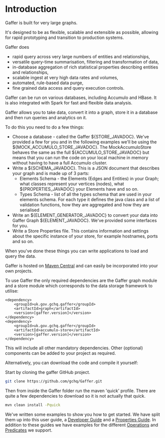 # Introduction

Gaffer is built for very large graphs.

It's designed to be as flexible, scalable and extensible as possible, allowing for rapid prototyping and transition to production systems.

Gaffer does 

 - rapid query across very large numbers of entities and relationships,
 - versatile query-time summarisation, filtering and transformation of data,
 - in-database aggregation of rich statistical properties describing entities and relationships,
 - scalable ingest at very high data rates and volumes,
 - automated, rule-based data purge,
 - fine grained data access and query execution controls.

Gaffer can be run on various databases, including Accumulo and HBase. It is also integrated with Spark for fast and flexible data analysis.

Gaffer allows you to take data, convert it into a graph, store it in a database and then run queries and analytics on it.

To do this you need to do a few things:
 - Choose a database - called the Gaffer ${STORE_JAVADOC}. We've provided a few for you and in the following examples we'll be using the ${MOCK_ACCUMULO_STORE_JAVADOC}. The MockAccumuloStore behaves the same as the full ${ACCUMULO_STORE_JAVADOC} but means that you can run the code on your local machine in memory without having to have a full Accumulo cluster.
 - Write a ${SCHEMA_JAVADOC}. This is a JSON document that describes your graph and is made up of 3 parts:
   - Elements Schema - the Elements (Edges and Entities) in your Graph; what classes represent your vertices (nodes), what ${PROPERTIES_JAVADOC} your Elements have and so on.
   - Types Schema - list of all the types schema that are used in your elements schema. For each type it defines the java class and a list of validation functions, how they are aggregated and how they are serialised
 - Write an ${ELEMENT_GENERATOR_JAVADOC} to convert your data into Gaffer Graph ${ELEMENT_JAVADOC}. We've provided some interfaces for you.
 - Write a Store Properties file. This contains information and settings about the specific instance of your store, for example hostnames, ports and so on.

When you've done these things you can write applications to load and query the data.

Gaffer is hosted on [Maven Central](https://mvnrepository.com/search?q=uk.gov.gchq.gaffer) and can easily be incorporated into your own projects.

To use Gaffer the only required dependencies are the Gaffer graph module and a store module which corresponds to the data storage framework to utilise:

```
<dependency>
    <groupId>uk.gov.gchq.gaffer</groupId>
    <artifactId>graph</artifactId>
    <version>[gaffer.version]</version>
</dependency>
<dependency>
    <groupId>uk.gov.gchq.gaffer</groupId>
    <artifactId>accumulo-store</artifactId>
    <version>[gaffer.version]</version>
</dependency>
```

This will include all other mandatory dependencies. Other (optional) components can be added to your project as required.

Alternatively, you can download the code and compile it yourself:

Start by cloning the gaffer GitHub project.

```bash
git clone https://github.com/gchq/Gaffer.git
```

Then from inside the Gaffer folder run the maven 'quick' profile. There are quite a few dependencies to download so it is not actually that quick.

```bash
mvn clean install -Pquick
```

We've written some examples to show you how to get started. 
We have split them up into this user guide,
a [Developer Guide](developer-guide/contents.md) and a [Properties Guide](properties-guide/contents.md).
In addition to these guides we have examples for the different 
[Operations](operations/contents.md) and [Predicates](predicates/contents.md) we support.
